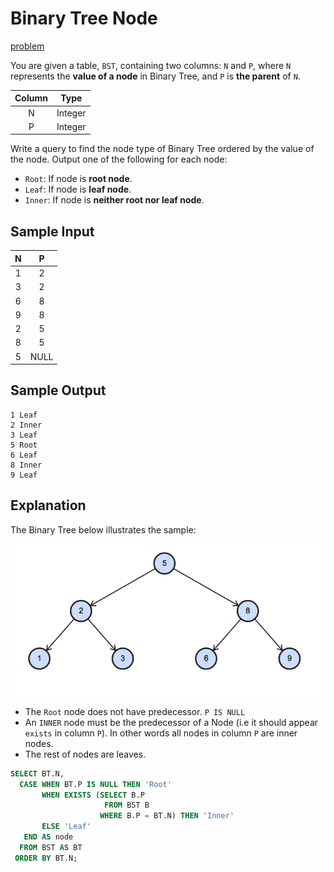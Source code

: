 # Binary Tree Node

[problem](https://www.hackerrank.com/challenges/binary-search-tree-1/problem?isFullScreen=true)

You are given a table, `BST`, containing two columns: `N` and `P`, where `N` represents the **value of a node** in Binary Tree, and `P` is **the parent** of `N`.

|Column|Type|
|:----:|:--:|
|N|Integer|
|P|Integer|

Write a query to find the node type of Binary Tree ordered by the value of the node. Output one of the following for each node:

- `Root`: If node is **root node**.
- `Leaf`: If node is **leaf node**.
- `Inner`: If node is **neither root nor leaf node**.

## Sample Input

|N|P|
|:-:|:-:|
|1|2|
|3|2|
|6|8|
|9|8|
|2|5|
|8|5|
|5|NULL|

## Sample Output

```console
1 Leaf
2 Inner
3 Leaf
5 Root
6 Leaf
8 Inner
9 Leaf
```

## Explanation

The Binary Tree below illustrates the sample:

![binary tree](./images/03_binarytree.png)

- The `Root` node does not have predecessor. `P IS NULL`
- An `INNER` node must be the predecessor of a Node (i.e it should appear `exists` in column `P`). In other words all nodes in column `P` are inner nodes.
- The rest of nodes are leaves.


```SQL
SELECT BT.N,
  CASE WHEN BT.P IS NULL THEN 'Root'
       WHEN EXISTS (SELECT B.P
                     FROM BST B
                    WHERE B.P = BT.N) THEN 'Inner'        
       ELSE 'Leaf'
   END AS node
  FROM BST AS BT
 ORDER BY BT.N;
```
